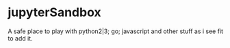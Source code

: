 # jupyterSandbox
A safe place to play with python2|3; go; javascript and other stuff as i see fit to add it.
